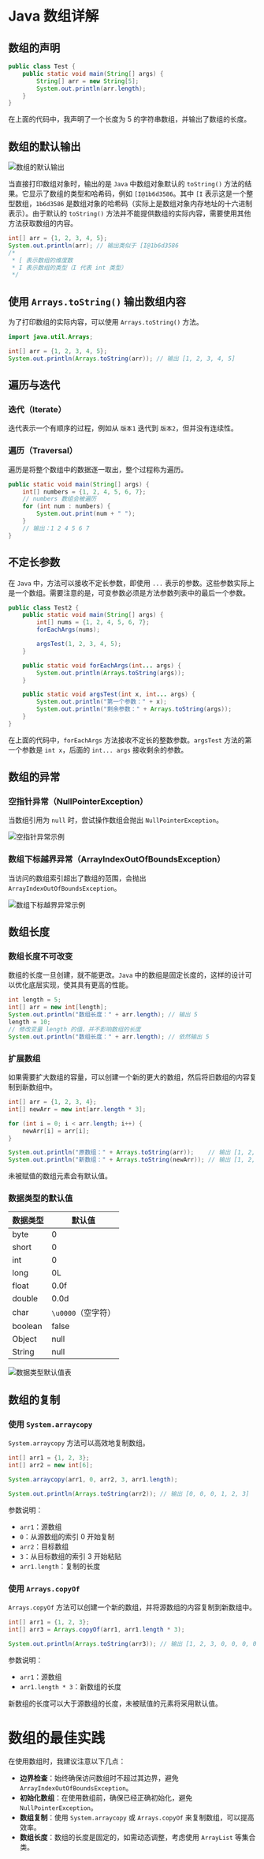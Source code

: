 # Java 数组详解

## 数组的声明

```java
public class Test {
    public static void main(String[] args) {
        String[] arr = new String[5];
        System.out.println(arr.length);
    }
}
```

在上面的代码中，我声明了一个长度为 5 的字符串数组，并输出了数组的长度。

## 数组的默认输出

![数组的默认输出](../images/7f978e67e9cbebe08ddabe0c910a64e8.png)

当直接打印数组对象时，输出的是 `Java` 中数组对象默认的 `toString()` 方法的结果。它显示了数组的类型和哈希码，例如 `[I@1b6d3586`。其中 `[I` 表示这是一个整型数组，`1b6d3586` 是数组对象的哈希码（实际上是数组对象内存地址的十六进制表示）。由于默认的 `toString()` 方法并不能提供数组的实际内容，需要使用其他方法获取数组的内容。

```java
int[] arr = {1, 2, 3, 4, 5};
System.out.println(arr); // 输出类似于 [I@1b6d3586
/*
 * [ 表示数组的维度数
 * I 表示数组的类型（I 代表 int 类型）
 */
```

## 使用 `Arrays.toString()` 输出数组内容

为了打印数组的实际内容，可以使用 `Arrays.toString()` 方法。

```java
import java.util.Arrays;

int[] arr = {1, 2, 3, 4, 5};
System.out.println(Arrays.toString(arr)); // 输出 [1, 2, 3, 4, 5]
```

## 遍历与迭代

### 迭代（Iterate）

迭代表示一个有顺序的过程，例如从 `版本1` 迭代到 `版本2`，但并没有连续性。

### 遍历（Traversal）

遍历是将整个数组中的数据逐一取出，整个过程称为遍历。

```java
public static void main(String[] args) {
    int[] numbers = {1, 2, 4, 5, 6, 7};
    // numbers 数组会被遍历
    for (int num : numbers) {
        System.out.print(num + " ");
    }
    // 输出：1 2 4 5 6 7
}
```

## 不定长参数

在 `Java` 中，方法可以接收不定长参数，即使用 `...` 表示的参数。这些参数实际上是一个数组。需要注意的是，可变参数必须是方法参数列表中的最后一个参数。

```java
public class Test2 {
    public static void main(String[] args) {
        int[] nums = {1, 2, 4, 5, 6, 7};
        forEachArgs(nums);

        argsTest(1, 2, 3, 4, 5);
    }

    public static void forEachArgs(int... args) {
        System.out.println(Arrays.toString(args));
    }

    public static void argsTest(int x, int... args) {
        System.out.println("第一个参数：" + x);
        System.out.println("剩余参数：" + Arrays.toString(args));
    }
}
```

在上面的代码中，`forEachArgs` 方法接收不定长的整数参数。`argsTest` 方法的第一个参数是 `int x`，后面的 `int... args` 接收剩余的参数。

## 数组的异常

### 空指针异常（NullPointerException）

当数组引用为 `null` 时，尝试操作数组会抛出 `NullPointerException`。

![空指针异常示例](../images/248df27d3c9bdf68461e57027ba73967.png)

### 数组下标越界异常（ArrayIndexOutOfBoundsException）

当访问的数组索引超出了数组的范围，会抛出 `ArrayIndexOutOfBoundsException`。

![数组下标越界异常示例](../images/a44ae0f278e17cca6e44b2439ceee7ca.png)

## 数组长度

### 数组长度不可改变

数组的长度一旦创建，就不能更改。`Java` 中的数组是固定长度的，这样的设计可以优化底层实现，使其具有更高的性能。

```java
int length = 5;
int[] arr = new int[length];
System.out.println("数组长度：" + arr.length); // 输出 5
length = 10;
// 修改变量 length 的值，并不影响数组的长度
System.out.println("数组长度：" + arr.length); // 依然输出 5
```

### 扩展数组

如果需要扩大数组的容量，可以创建一个新的更大的数组，然后将旧数组的内容复制到新数组中。

```java
int[] arr = {1, 2, 3, 4};
int[] newArr = new int[arr.length * 3];

for (int i = 0; i < arr.length; i++) {
    newArr[i] = arr[i];
}

System.out.println("原数组：" + Arrays.toString(arr));    // 输出 [1, 2, 3, 4]
System.out.println("新数组：" + Arrays.toString(newArr)); // 输出 [1, 2, 3, 4, 0, 0, 0, 0, 0, 0, 0, 0]
```

未被赋值的数组元素会有默认值。

### 数据类型的默认值

| 数据类型 | 默认值             |
| -------- | ------------------ |
| byte     | 0                  |
| short    | 0                  |
| int      | 0                  |
| long     | 0L                 |
| float    | 0.0f               |
| double   | 0.0d               |
| char     | `\u0000`（空字符） |
| boolean  | false              |
| Object   | null               |
| String   | null               |

![数据类型默认值表](../images/bd876e53fc58840f6f32be4ebcb3d603.png)

## 数组的复制

### 使用 `System.arraycopy`

`System.arraycopy` 方法可以高效地复制数组。

```java
int[] arr1 = {1, 2, 3};
int[] arr2 = new int[6];

System.arraycopy(arr1, 0, arr2, 3, arr1.length);

System.out.println(Arrays.toString(arr2)); // 输出 [0, 0, 0, 1, 2, 3]
```

参数说明：

- `arr1`：源数组
- `0`：从源数组的索引 0 开始复制
- `arr2`：目标数组
- `3`：从目标数组的索引 3 开始粘贴
- `arr1.length`：复制的长度

### 使用 `Arrays.copyOf`

`Arrays.copyOf` 方法可以创建一个新的数组，并将源数组的内容复制到新数组中。

```java
int[] arr1 = {1, 2, 3};
int[] arr3 = Arrays.copyOf(arr1, arr1.length * 3);

System.out.println(Arrays.toString(arr3)); // 输出 [1, 2, 3, 0, 0, 0, 0, 0, 0]
```

参数说明：

- `arr1`：源数组
- `arr1.length * 3`：新数组的长度

新数组的长度可以大于源数组的长度，未被赋值的元素将采用默认值。

# 数组的最佳实践

在使用数组时，我建议注意以下几点：

- **边界检查**：始终确保访问数组时不超过其边界，避免 `ArrayIndexOutOfBoundsException`。
- **初始化数组**：在使用数组前，确保已经正确初始化，避免 `NullPointerException`。
- **数组复制**：使用 `System.arraycopy` 或 `Arrays.copyOf` 来复制数组，可以提高效率。
- **数组长度**：数组的长度是固定的，如需动态调整，考虑使用 `ArrayList` 等集合类。
